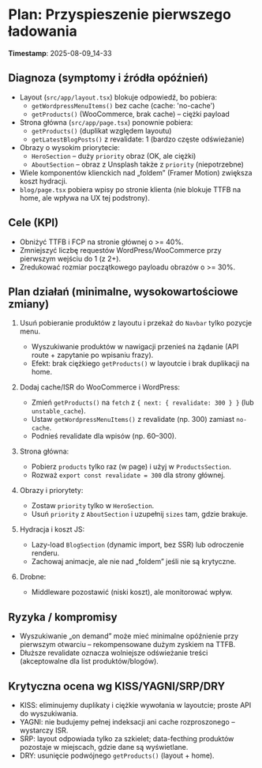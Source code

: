 # Plan: Przyspieszenie pierwszego ładowania

**Timestamp**: 2025-08-09_14-33

## Diagnoza (symptomy i źródła opóźnień)

- Layout (`src/app/layout.tsx`) blokuje odpowiedź, bo pobiera:
  - `getWordpressMenuItems()` bez cache (cache: 'no-cache')
  - `getProducts()` (WooCommerce, brak cache) – ciężki payload
- Strona główna (`src/app/page.tsx`) ponownie pobiera:
  - `getProducts()` (duplikat względem layoutu)
  - `getLatestBlogPosts()` z revalidate: 1 (bardzo częste odświeżanie)
- Obrazy o wysokim priorytecie:
  - `HeroSection` – duży `priority` obraz (OK, ale ciężki)
  - `AboutSection` – obraz z Unsplash także z `priority` (niepotrzebne)
- Wiele komponentów klienckich nad „foldem” (Framer Motion) zwiększa koszt hydracji.
- `blog/page.tsx` pobiera wpisy po stronie klienta (nie blokuje TTFB na home, ale wpływa na UX tej podstrony).

## Cele (KPI)

- Obniżyć TTFB i FCP na stronie głównej o >= 40%.
- Zmniejszyć liczbę requestów WordPress/WooCommerce przy pierwszym wejściu do 1 (z 2+).
- Zredukować rozmiar początkowego payloadu obrazów o >= 30%.

## Plan działań (minimalne, wysokowartościowe zmiany)

1. Usuń pobieranie produktów z layoutu i przekaż do `Navbar` tylko pozycje menu.

   - Wyszukiwanie produktów w nawigacji przenieś na żądanie (API route + zapytanie po wpisaniu frazy).
   - Efekt: brak ciężkiego `getProducts()` w layoutcie i brak duplikacji na home.

2. Dodaj cache/ISR do WooCommerce i WordPress:

   - Zmień `getProducts()` na `fetch` z `{ next: { revalidate: 300 } }` (lub `unstable_cache`).
   - Ustaw `getWordpressMenuItems()` z revalidate (np. 300) zamiast `no-cache`.
   - Podnieś revalidate dla wpisów (np. 60–300).

3. Strona główna:

   - Pobierz `products` tylko raz (w page) i użyj w `ProductsSection`.
   - Rozważ `export const revalidate = 300` dla strony głównej.

4. Obrazy i priorytety:

   - Zostaw `priority` tylko w `HeroSection`.
   - Usuń `priority` z `AboutSection` i uzupełnij `sizes` tam, gdzie brakuje.

5. Hydracja i koszt JS:

   - Lazy-load `BlogSection` (dynamic import, bez SSR) lub odroczenie renderu.
   - Zachowaj animacje, ale nie nad „foldem” jeśli nie są krytyczne.

6. Drobne:
   - Middleware pozostawić (niski koszt), ale monitorować wpływ.

## Ryzyka / kompromisy

- Wyszukiwanie „on demand” może mieć minimalne opóźnienie przy pierwszym otwarciu – rekompensowane dużym zyskiem na TTFB.
- Dłuższe revalidate oznacza wolniejsze odświeżanie treści (akceptowalne dla list produktów/blogów).

## Krytyczna ocena wg KISS/YAGNI/SRP/DRY

- KISS: eliminujemy duplikaty i ciężkie wywołania w layoutcie; proste API do wyszukiwania.
- YAGNI: nie budujemy pełnej indeksacji ani cache rozproszonego – wystarczy ISR.
- SRP: layout odpowiada tylko za szkielet; data-fecthing produktów pozostaje w miejscach, gdzie dane są wyświetlane.
- DRY: usunięcie podwójnego `getProducts()` (layout + home).
